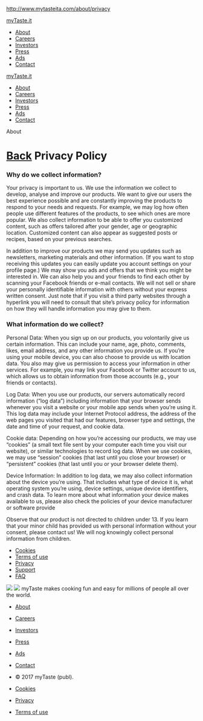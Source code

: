 http://www.mytasteita.com/about/privacy

<a href="http://www.mytasteita.com/about" class="brand__logo">myTaste.it</a>
-   [About](http://www.mytasteita.com/about "About")
-   [Careers](http://www.mytasteita.com/about/careers "Careers")
-   [Investors](http://www.mytasteita.com/about/investors "Investors")
-   [Press](http://www.mytasteita.com/about/press "Press")
-   [Ads](http://ads.mytaste.com/ "Ads")
-   [Contact](http://www.mytasteita.com/about/contact "Contact")

<a href="http://www.mytasteita.com/about" class="brand__logo">myTaste.it</a> <span class="corporate-nav-toggle"> <span></span><span></span><span></span> </span>

-   [About](http://www.mytasteita.com/about "About")
-   [Careers](http://www.mytasteita.com/about/careers "Careers")
-   [Investors](http://www.mytasteita.com/about/investors "Investors")
-   [Press](http://www.mytasteita.com/about/press "Press")
-   [Ads](http://ads.mytaste.com/ "Ads")
-   [Contact](http://www.mytasteita.com/about/contact "Contact")

<span class="hero__title">About</span>

<a href="http://www.mytasteita.com/about" class="back" title="Back">Back</a>
Privacy Policy
==============

### Why do we collect information?

Your privacy is important to us. We use the information we collect to develop, analyse and improve our products. We want to give our users the best experience possible and are constantly improving the products to respond to your needs and requests. For example, we may log how often people use different features of the products, to see which ones are more popular. We also collect information to be able to offer you customized content, such as offers tailored after your gender, age or geographic location. Customized content can also appear as suggested posts or recipes, based on your previous searches.

In addition to improve our products we may send you updates such as newsletters, marketing materials and other information. (If you want to stop receiving this updates you can easily update you account settings on your profile page.) We may show you ads and offers that we think you might be interested in. We can also help you and your friends to find each other by scanning your Facebook friends or e-mail contacts. We will not sell or share your personally identifiable information with others without your express written consent. Just note that if you visit a third party websites through a hyperlink you will need to consult that site’s privacy policy for information on how they will handle information you may give to them.

### What information do we collect?

Personal Data: When you sign up on our products, you volontarily give us certain information. This can include your name, age, photo, comments, likes, email address, and any other information you provide us. If you’re using your mobile device, you can also choose to provide us with location data. You also may give us permission to access your information in other services. For example, you may link your Facebook or Twitter account to us, which allows us to obtain information from those accounts (e.g., your friends or contacts).

Log Data: When you use our products, our servers automatically record information (“log data”) including information that your browser sends whenever you visit a website or your mobile app sends when you’re using it. This log data may include your Internet Protocol address, the address of the web pages you visited that had our features, browser type and settings, the date and time of your request, and cookie data.

Cookie data: Depending on how you’re accessing our products, we may use “cookies” (a small text file sent by your computer each time you visit our website), or similar technologies to record log data. When we use cookies, we may use “session” cookies (that last until you close your browser) or “persistent” cookies (that last until you or your browser delete them).

Device Information: In addition to log data, we may also collect information about the device you’re using. That includes what type of device it is, what operating system you’re using, device settings, unique device identifiers, and crash data. To learn more about what information your device makes available to us, please also check the policies of your device manufacturer or software provide

Observe that our product is not directed to children under 13. If you learn that your minor child has provided us with personal information without your consent, please contact us! We will nog knowingly collect personal information from children.

-   <a href="http://www.mytasteita.com/about/cookies" class="subnav__link" title="Cookies">Cookies</a>
-   <a href="http://www.mytasteita.com/about/terms-of-use" class="subnav__link" title="Terms of use">Terms of use</a>
-   <a href="http://www.mytasteita.com/about/privacy" class="subnav__link" title="Privacy">Privacy</a>
-   <a href="http://www.mytasteita.com/about/support" class="subnav__link" title="Support">Support</a>
-   <a href="http://www.mytasteita.com/about/faq" class="subnav__link" title="FAQ">FAQ</a>

<img src="//assets-cdn.mytaste.org/img/corporate/corporate-footer-img2.png?v=2438" class="corporate-footer__image" />
<img src="//assets-cdn.mytaste.org/img/corporate/corporate-footer-logo.png?v=2438" class="corporate-footer__logo" />
myTaste makes cooking fun and easy for millions of people all over the world.

-   [About](http://www.mytasteita.com/about "About")
-   [Careers](http://www.mytasteita.com/about/careers "Careers")
-   [Investors](http://www.mytasteita.com/about/investors "Investors")
-   [Press](http://www.mytasteita.com/about/press "Press")
-   [Ads](http://ads.mytaste.com/ "Ads")
-   [Contact](http://www.mytasteita.com/about/contact "Contact")

-   © 2017 myTaste (publ).
-   <a href="http://www.mytasteita.com/about/cookies" class="corporate-subfooter-nav__link" title="Cookies">Cookies</a>
-   <a href="http://www.mytasteita.com/about/privacy" class="corporate-subfooter-nav__link" title="Privacy">Privacy</a>
-   <a href="http://www.mytasteita.com/about/terms-of-use" class="corporate-subfooter-nav__link" title="Terms of use">Terms of use</a>


